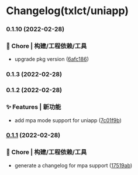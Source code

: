 # Changelog(txlct/uniapp) 


### 0.1.10 (2022-02-28)


### 🚀 Chore | 构建/工程依赖/工具

* upgrade pkg version ([6afc186](https://github.com/txlct/uniapp/commit/6afc1868b5fd944cefdccf3793dea9c2173d18c9))

### 0.1.3 (2022-02-28)

### 0.1.2 (2022-02-28)


### ✨ Features | 新功能

* add mpa mode support for uniapp ([7c01f9b](https://github.com/txlct/uniapp/commit/7c01f9b9c852a4552387cf4dcdbbaa4bfa06d590))

### [0.1.1](https://github.com/txlct/uniapp/compare/v2.0.0-31920210709003...v0.1.1) (2022-02-28)


### 🚀 Chore | 构建/工程依赖/工具

* generate a changelog for mpa support ([17519ab](https://github.com/txlct/uniapp/commit/17519ab7a40b9da50e44f6e7e2b49ee5cc645e93))
